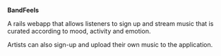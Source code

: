 **BandFeels**

A rails webapp that allows listeners to sign up and stream music that is curated according to mood, activity and emotion. 

Artists can also sign-up and upload their own music to the application.

